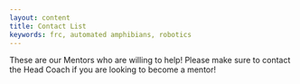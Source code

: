 ```yaml
---
layout: content
title: Contact List
keywords: frc, automated amphibians, robotics
---
```


These are our Mentors who are willing to help!
Please make sure to contact the Head Coach if you are looking to become a mentor!

